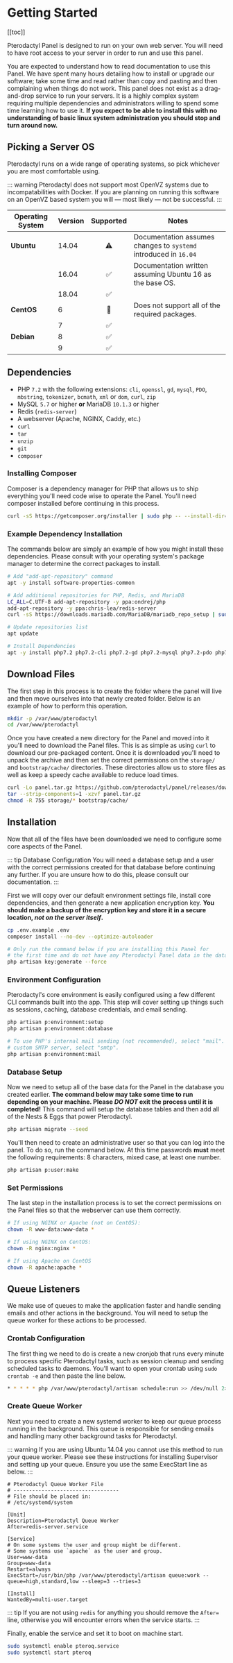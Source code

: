 # Getting Started

[[toc]]

Pterodactyl Panel is designed to run on your own web server. You will need to have root access to your server in order to run and use this panel.

You are expected to understand how to read documentation to use this Panel. We have spent many hours detailing how to install or upgrade our
software; take some time and read rather than copy and pasting and then complaining when things do not work. This panel does
not exist as a drag-and-drop service to run your servers. It is a highly complex system requiring multiple dependencies and
administrators willing to spend some time learning how to use it. **If you expect to be able to install this with no understanding
of basic linux system administration you should stop and turn around now.**

## Picking a Server OS
Pterodactyl runs on a wide range of operating systems, so pick whichever you are most comfortable using.

::: warning
Pterodactyl does not support most OpenVZ systems due to incompatabilities with Docker. If you are planning on running
this software on an OpenVZ based system you will &mdash; most likely &mdash; not be successful.
:::

| Operating System | Version | Supported | Notes |
| ---------------- | ------- | :-------: | ----- |
| **Ubuntu** | 14.04 | :warning: | Documentation assumes changes to `systemd` introduced in `16.04` |
| | 16.04 | :white_check_mark: | Documentation written assuming Ubuntu 16 as the base OS. |
| | 18.04 | :white_check_mark: | |
| **CentOS** | 6 | :no_entry_sign: | Does not support all of the required packages. |
| | 7 | :white_check_mark: | |
| **Debian** | 8 | :white_check_mark: | |
| | 9 | :white_check_mark: | |

## Dependencies
* PHP `7.2` with the following extensions: `cli`, `openssl`, `gd`, `mysql`, `PDO`, `mbstring`, `tokenizer`, `bcmath`, `xml` or `dom`, `curl`, `zip`
* MySQL `5.7` or higher **or** MariaDB `10.1.3` or higher
* Redis (`redis-server`)
* A webserver (Apache, NGINX, Caddy, etc.)
* `curl`
* `tar`
* `unzip`
* `git`
* `composer`

### Installing Composer
Composer is a dependency manager for PHP that allows us to ship everything you'll need code wise to operate the Panel. You'll
need composer installed before continuing in this process.

``` bash
curl -sS https://getcomposer.org/installer | sudo php -- --install-dir=/usr/local/bin --filename=composer
```

### Example Dependency Installation
The commands below are simply an example of how you might install these dependencies. Please consult with your
operating system's package manager to determine the correct packages to install.

``` bash
# Add "add-apt-repository" command
apt -y install software-properties-common

# Add additional repositories for PHP, Redis, and MariaDB
LC_ALL=C.UTF-8 add-apt-repository -y ppa:ondrej/php
add-apt-repository -y ppa:chris-lea/redis-server
curl -sS https://downloads.mariadb.com/MariaDB/mariadb_repo_setup | sudo bash

# Update repositories list
apt update

# Install Dependencies
apt -y install php7.2 php7.2-cli php7.2-gd php7.2-mysql php7.2-pdo php7.2-mbstring php7.2-tokenizer php7.2-bcmath php7.2-xml php7.2-fpm php7.2-curl php7.2-zip mariadb-server nginx curl tar unzip git redis-server
```

## Download Files
The first step in this process is to create the folder where the panel will live and then move ourselves into that
newly created folder. Below is an example of how to perform this operation.

``` bash
mkdir -p /var/www/pterodactyl
cd /var/www/pterodactyl
```

Once you have created a new directory for the Panel and moved into it you'll need to download the Panel files. This
is as simple as using `curl` to download our pre-packaged content. Once it is downloaded you'll need to unpack the archive
and then set the correct permissions on the `storage/` and `bootstrap/cache/` directories. These directories
allow us to store files as well as keep a speedy cache available to reduce load times.

``` bash
curl -Lo panel.tar.gz https://github.com/pterodactyl/panel/releases/download/v0.7.6/panel.tar.gz
tar --strip-components=1 -xzvf panel.tar.gz
chmod -R 755 storage/* bootstrap/cache/
```

## Installation
Now that all of the files have been downloaded we need to configure some core aspects of the Panel.

::: tip Database Configuration
You will need a database setup and a user with the correct permissions created for that database before
continuing any further. If you are unsure how to do this, please consult our documentation.
:::

First we will copy over our default environment settings file, install core dependencies, and then generate a
new application encryption key. **You should make a backup of the encryption key and store it in a secure
location, _not on the server itself_.**

``` bash
cp .env.example .env
composer install --no-dev --optimize-autoloader

# Only run the command below if you are installing this Panel for
# the first time and do not have any Pterodactyl Panel data in the database.
php artisan key:generate --force
```

### Environment Configuration
Pterodactyl's core environment is easily configured using a few different CLI commands built into the app. This step
will cover setting up things such as sessions, caching, database credentials, and email sending.

``` bash
php artisan p:environment:setup
php artisan p:environment:database

# To use PHP's internal mail sending (not recommended), select "mail". To use a
# custom SMTP server, select "smtp".
php artisan p:environment:mail
```

### Database Setup
Now we need to setup all of the base data for the Panel in the database you created earlier. **The command below
may take some time to run depending on your machine. Please _DO NOT_ exit the process until it is completed!** This
command will setup the database tables and then add all of the Nests & Eggs that power Pterodactyl.

``` bash
php artisan migrate --seed
```

You'll then need to create an administrative user so that you can log into the panel. To do so, run the command below.
At this time passwords **must** meet the following requirements: 8 characters, mixed case, at least one number.

``` bash
php artisan p:user:make
```

### Set Permissions
The last step in the installation process is to set the correct permissions on the Panel files so that the webserver can
use them correctly.

``` bash
# If using NGINX or Apache (not on CentOS):
chown -R www-data:www-data * 

# If using NGINX on CentOS:
chown -R nginx:nginx *

# If using Apache on CentOS
chown -R apache:apache *
```

## Queue Listeners
We make use of queues to make the application faster and handle sending emails and other actions in the background.
You will need to setup the queue worker for these actions to be processed.

### Crontab Configuration
The first thing we need to do is create a new cronjob that runs every minute to process specific Pterodactyl tasks, such
as session cleanup and sending scheduled tasks to daemons. You'll want to open your crontab using `sudo crontab -e` and
then paste the line below.

```bash
* * * * * php /var/www/pterodactyl/artisan schedule:run >> /dev/null 2>&1
```

### Create Queue Worker
Next you need to create a new systemd worker to keep our queue process running in the background. This queue is responsible
for sending emails and handling many other background tasks for Pterodactyl.

::: warning
If you are using Ubuntu 14.04 you cannot use this method to run your queue worker. Please see these instructions for
installing Supervisor and setting up your queue. Ensure you use the same ExecStart line as below.
:::

``` text
# Pterodactyl Queue Worker File
# ----------------------------------
# File should be placed in:
# /etc/systemd/system

[Unit]
Description=Pterodactyl Queue Worker
After=redis-server.service

[Service]
# On some systems the user and group might be different.
# Some systems use `apache` as the user and group.
User=www-data
Group=www-data
Restart=always
ExecStart=/usr/bin/php /var/www/pterodactyl/artisan queue:work --queue=high,standard,low --sleep=3 --tries=3

[Install]
WantedBy=multi-user.target
```

::: tip
If you are not using `redis` for anything you should remove the `After=` line, otherwise you will encounter errors
when the service starts.
:::

Finally, enable the service and set it to boot on machine start.

``` bash
sudo systemctl enable pteroq.service
sudo systemctl start pteroq
```
